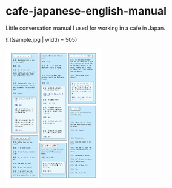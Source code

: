 # cafe-japanese-english-manual

Little conversation manual I used for working in a cafe in Japan.

![](sample.jpg | width = 505)

<img src="sample.jpg" width=50% height=50%>
